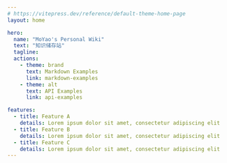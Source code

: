 ```yaml
---
# https://vitepress.dev/reference/default-theme-home-page
layout: home

hero:
  name: "MoYao's Personal Wiki"
  text: "知识储存站"
  tagline: 
  actions:
    - theme: brand
      text: Markdown Examples
      link: markdown-examples
    - theme: alt
      text: API Examples
      link: api-examples

features:
  - title: Feature A
    details: Lorem ipsum dolor sit amet, consectetur adipiscing elit
  - title: Feature B
    details: Lorem ipsum dolor sit amet, consectetur adipiscing elit
  - title: Feature C
    details: Lorem ipsum dolor sit amet, consectetur adipiscing elit
---
```


